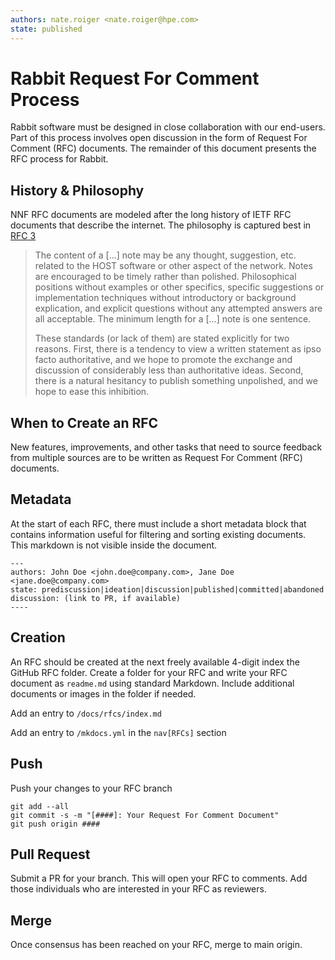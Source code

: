 ```yaml
---
authors: nate.roiger <nate.roiger@hpe.com>
state: published
---
```

Rabbit Request For Comment Process
==================================

Rabbit software must be designed in close collaboration with our end-users. Part of this process involves open discussion in the form of Request For Comment (RFC) documents. The remainder of this document presents the RFC process for Rabbit.

History & Philosophy
-------------------

NNF RFC documents are modeled after the long history of IETF RFC documents that describe the internet. The philosophy is captured best in [RFC 3](https://www.rfc-editor.org/rfc/rfc3)

> The content of a [...] note may be any thought, suggestion, etc. related to
the HOST software or other aspect of the network.  Notes are encouraged to
be timely rather than polished.  Philosophical positions without examples
or other specifics, specific suggestions or implementation techniques
without introductory or background explication, and explicit questions
without any attempted answers are all acceptable.  The minimum length for
a [...] note is one sentence.
>
> These standards (or lack of them) are stated explicitly for two reasons.
First, there is a tendency to view a written statement as ipso facto
authoritative, and we hope to promote the exchange and discussion of
considerably less than authoritative ideas.  Second, there is a natural
hesitancy to publish something unpolished, and we hope to ease this
inhibition.


When to Create an RFC
---------------------
New features, improvements, and other tasks that need to source feedback from multiple sources are to be written as Request For Comment (RFC) documents.

Metadata
--------
At the start of each RFC, there must include a short metadata block that contains information useful for filtering and sorting existing documents. This markdown is not visible inside the document.

```
---
authors: John Doe <john.doe@company.com>, Jane Doe <jane.doe@company.com>
state: prediscussion|ideation|discussion|published|committed|abandoned
discussion: (link to PR, if available)
----
```

Creation
---------

An RFC should be created at the next freely available 4-digit index the GitHub RFC folder. Create a folder for your RFC and write your RFC document as `readme.md` using standard Markdown. Include additional documents or images in the folder if needed.

Add an entry to `/docs/rfcs/index.md`

Add an entry to `/mkdocs.yml` in the `nav[RFCs]` section

Push
----
Push your changes to your RFC branch

```
git add --all
git commit -s -m "[####]: Your Request For Comment Document"
git push origin ####
```

Pull Request
------------
Submit a PR for your branch. This will open your RFC to comments. Add those individuals who are interested in your RFC as reviewers.

Merge
-----
Once consensus has been reached on your RFC, merge to main origin. 

